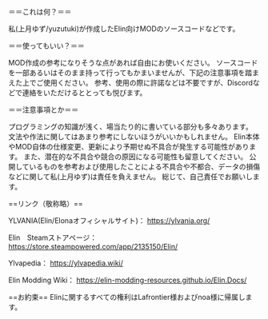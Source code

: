 
＝＝これは何？＝＝

私(上月ゆず/yuzutuki)が作成したElin向けMODのソースコードなどです。


＝＝使ってもいい？＝＝

MOD作成の参考になりそうな点があれば自由にお使いください。
ソースコードを一部あるいはそのまま持って行ってもかまいませんが、下記の注意事項を踏まえた上でご使用ください。
参考、使用の際に許諾などは不要ですが、Discordなどで連絡をいただけるととっても悦びます。


＝＝注意事項とか＝＝

プログラミングの知識が浅く、場当たり的に書いている部分も多々あります。
文法や作法に関してはあまり参考にしないほうがいいかもしれません。
Elin本体やMOD自体の仕様変更、更新により予期せぬ不具合が発生する可能性があります。
また、潜在的な不具合や競合の原因になる可能性も留意してください。
公開しているものを参考および使用したことによる不具合や不都合、データの損傷などに関して私(上月ゆず)は責任を負えません。
総じて、自己責任でお願いします。


==リンク（敬称略）==

YLVANIA(Elin/Elonaオフィシャルサイト)：
https://ylvania.org/

Elin　Steamストアページ：
https://store.steampowered.com/app/2135150/Elin/

Ylvapedia：
https://ylvapedia.wiki/

Elin Modding Wiki：
https://elin-modding-resources.github.io/Elin.Docs/

==お約束==
Elinに関するすべての権利はLafrontier様およびnoa様に帰属します。
